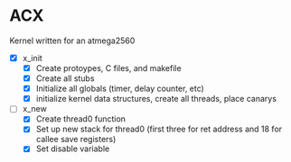 # ACX 
Kernel written for an atmega2560

- [X] x_init
  - [X] Create protoypes, C files, and makefile
  - [X] Create all stubs
  - [X] Initialize all globals (timer, delay counter, etc)
  - [X] initialize kernel data structures, create all threads, place canarys
- [ ] x_new
  - [X] Create thread0 function
  - [X] Set up new stack for thread0 (first three for ret address and 18 for callee save registers)
  - [X] Set disable variable 

